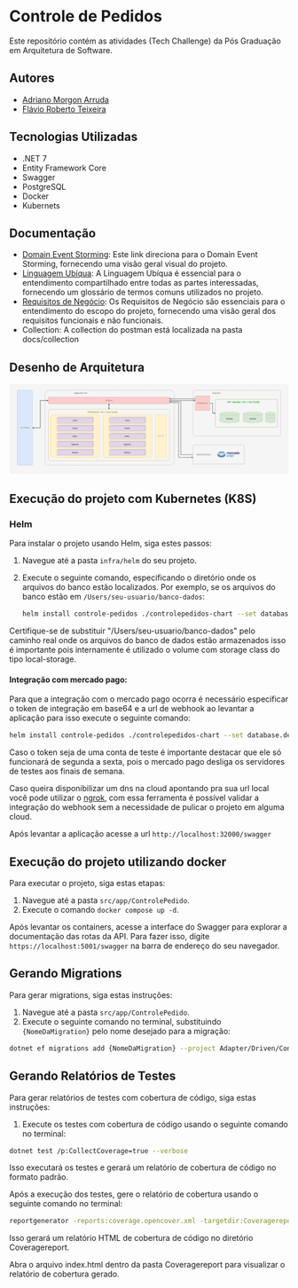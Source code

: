 # Controle de Pedidos

Este repositório contém as atividades (Tech Challenge) da Pós Graduação em Arquitetura de Software.

## Autores

- [Adriano Morgon Arruda](https://github.com/adrianomorgon)
- [Flávio Roberto Teixeira](https://github.com/FlavioRoberto)

## Tecnologias Utilizadas

- .NET 7
- Entity Framework Core
- Swagger
- PostgreSQL
- Docker
- Kubernets

## Documentação

- [Domain Event Storming](https://www.figma.com/board/fHGDc1i4RxCmrrsPomCD4E/Domain-Event-Storming-Tech-Challenge?node-id=0%3A1&t=TI5wBxdhle65UPSn-1): Este link direciona para o Domain Event Storming, fornecendo uma visão geral visual do projeto.
- [Linguagem Ubíqua](https://endurable-saguaro-cb6.notion.site/Tech-challenge-819953d402a349e88708f15e7589e03a): A Linguagem Ubíqua é essencial para o entendimento compartilhado entre todas as partes interessadas, fornecendo um glossário de termos comuns utilizados no projeto.
- [Requisitos de Negócio](https://equable-windflower-bb5.notion.site/Documento-de-Requisitos-de-Neg-cio-15fe11dde1a8412e81d13facedf6f227): Os Requisitos de Negócio são essenciais para o entendimento do escopo do projeto, fornecendo uma visão geral dos requisitos funcionais e não funcionais.
- Collection: A collection do postman está localizada na pasta docs/collection

## Desenho de Arquitetura
![Arquitetura do Sistema](./docs/architecture/architecture.png)

## Execução do projeto com Kubernetes (K8S)

### Helm

Para instalar o projeto usando Helm, siga estes passos:

1. Navegue até a pasta `infra/helm` do seu projeto.

2. Execute o seguinte comando, especificando o diretório onde os arquivos do banco estão localizados. Por exemplo, se os arquivos do banco estão em `/Users/seu-usuario/banco-dados`:

   ```bash
   helm install controle-pedidos ./controlepedidos-chart --set database.deployment.volume.localPath="/Users/seu-usuario/banco-dados"
   ```
Certifique-se de substituir "/Users/seu-usuario/banco-dados" pelo caminho real onde os arquivos do banco de dados estão armazenados isso é importante pois internamente é utilizado o volume com storage class do tipo local-storage.

#### Integração com mercado pago: 
Para que a integração com o mercado pago ocorra é necessário especificar o token de integração  em base64 e a url de webhook ao levantar a aplicação para isso execute o seguinte comando:

   ```bash
   helm install controle-pedidos ./controlepedidos-chart --set database.deployment.volume.localPath="/Users/seu-usuario/banco-dados" --set mercadoPagoIntegration.token="Bearer TOKEN" --set mercadoPagoIntegration.urlWebhook="URL webhook"
   ```

Caso o token seja de uma conta de teste é importante destacar que ele só funcionará de segunda a sexta, pois o mercado pago desliga os servidores de testes aos finais de semana.

Caso queira disponibilizar um dns na cloud apontando pra sua url local você pode utilizar o [ngrok](https://ngrok.com/docs), com essa ferramenta é possível validar a integração do webhook sem a necessidade de pulicar o projeto em alguma cloud.

Após levantar a aplicação acesse a url `http://localhost:32000/swagger`

## Execução do projeto utilizando docker

Para executar o projeto, siga estas etapas:

1. Navegue até a pasta `src/app/ControlePedido`.
2. Execute o comando `docker compose up -d`.

Após levantar os containers, acesse a interface do Swagger para explorar a documentação das rotas da API. Para fazer isso, digite `https://localhost:5001/swagger` na barra de endereço do seu navegador.

## Gerando Migrations

Para gerar migrations, siga estas instruções:

1. Navegue até a pasta `src/app/ControlePedido`.
2. Execute o seguinte comando no terminal, substituindo `{NomeDaMigration}` pelo nome desejado para a migração:

```bash
dotnet ef migrations add {NomeDaMigration} --project Adapter/Driven/ControlePedido.Infra -s Adapter/Driver/ControlePedido.Api -c ControlePedidoContext --verbose
```

## Gerando Relatórios de Testes

Para gerar relatórios de testes com cobertura de código, siga estas instruções:

1. Execute os testes com cobertura de código usando o seguinte comando no terminal:

```bash
dotnet test /p:CollectCoverage=true --verbose
```

Isso executará os testes e gerará um relatório de cobertura de código no formato padrão.

Após a execução dos testes, gere o relatório de cobertura usando o seguinte comando no terminal:

```bash
reportgenerator -reports:coverage.opencover.xml -targetdir:Coveragereport -reporttypes:Html
```

Isso gerará um relatório HTML de cobertura de código no diretório Coveragereport.

Abra o arquivo index.html dentro da pasta Coveragereport para visualizar o relatório de cobertura gerado.

